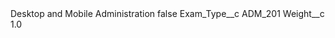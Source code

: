 <?xml version="1.0" encoding="UTF-8"?>
<CustomMetadata xmlns="http://soap.sforce.com/2006/04/metadata" xmlns:xsi="http://www.w3.org/2001/XMLSchema-instance" xmlns:xsd="http://www.w3.org/2001/XMLSchema">
    <label>Desktop and Mobile Administration</label>
    <protected>false</protected>
    <values>
        <field>Exam_Type__c</field>
        <value xsi:type="xsd:string">ADM_201</value>
    </values>
    <values>
        <field>Weight__c</field>
        <value xsi:type="xsd:double">1.0</value>
    </values>
</CustomMetadata>
